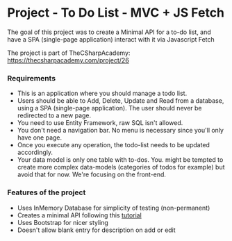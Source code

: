 # Project - To Do List - MVC + JS Fetch 

The goal of this project was to create a Minimal API for a to-do list, and have a SPA (single-page application) interact with it via Javascript Fetch

The project is part of TheCSharpAcademy: https://thecsharpacademy.com/project/26

### Requirements

*    This is an application where you should manage a todo list.
*    Users should be able to Add, Delete, Update and Read from a database, using a SPA (single-page application). The user should never be redirected to a new page.
*    You need to use Entity Framework, raw SQL isn't allowed.
*    You don't need a navigation bar. No menu is necessary since you'll only have one page.
*    Once you execute any operation, the todo-list needs to be updated accordingly.
*    Your data model is only one table with to-dos. You. might be tempted to create more complex data-models (categories of todos for example) but avoid that for now. We're focusing on the front-end.

### Features of the project

*   Uses InMemory Database for simplicity of testing (non-permanent)
*   Creates a minimal API following this [tutorial](https://learn.microsoft.com/en-us/aspnet/core/tutorials/min-web-api?view=aspnetcore-8.0&tabs=visual-studio)
*   Uses Bootstrap for nicer styling
*   Doesn't allow blank entry for description on add or edit
